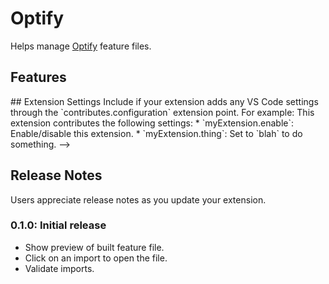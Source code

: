 # Optify

Helps manage [Optify] feature files.

## Features


<!--
## Requirements

If you have any requirements or dependencies, add a section describing those and how to install and configure them.
-->

<!-->
## Extension Settings

Include if your extension adds any VS Code settings through the `contributes.configuration` extension point.

For example:

This extension contributes the following settings:

* `myExtension.enable`: Enable/disable this extension.
* `myExtension.thing`: Set to `blah` to do something.
-->

## Release Notes

Users appreciate release notes as you update your extension.

### 0.1.0: **Initial release**

* Show preview of built feature file.
* Click on an import to open the file.
* Validate imports.

[optify]: https://github.com/juharris/optify